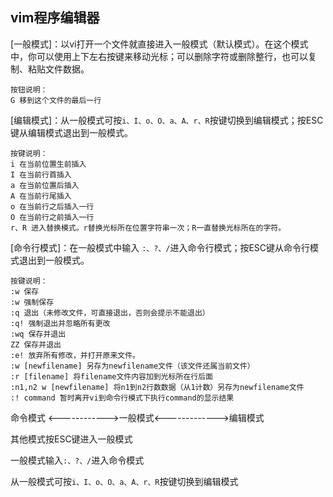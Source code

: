 ## vim程序编辑器

[一般模式]：以vi打开一个文件就直接进入一般模式（默认模式）。在这个模式中，你可以使用上下左右按键来移动光标；可以删除字符或删除整行，也可以复制、粘贴文件数据。 

```
按钮说明：
G 移到这个文件的最后一行
```



[编辑模式]：从一般模式可按```i、I、o、O、a、A、r、R```按键切换到编辑模式；按ESC键从编辑模式退出到一般模式。

```
按键说明：
i 在当前位置生前插入
I 在当前行首插入
a 在当前位置后插入
A 在当前行尾插入
o 在当前行之后插入一行
O 在当前行之前插入一行
r、R 进入替换模式。r替换光标所在位置字符串一次；R一直替换光标所在的字符。	
```

[命令行模式]：在一般模式中输入 ```:、?、/```进入命令行模式；按ESC键从命令行模式退出到一般模式。

```
按键说明：
:w 保存
:w 强制保存
:q 退出（未修改文件，可直接退出，否则会提示不能退出）
:q! 强制退出并忽略所有更改
:wq 保存并退出
ZZ 保存并退出
:e! 放弃所有修改，并打开原来文件。
:w [newfilename] 另存为newfilename文件（该文件还属当前文件）
:r [filename] 将filename文件内容加到光标所在行后面
:n1,n2 w [newfilename] 将n1到n2行数数据（从1计数）另存为newfilename文件
:! command 暂时离开vi到命令行模式下执行command的显示结果
```

命令模式 <------------>一般模式<------------->编辑模式

其他模式按ESC键进入一般模式

一般模式输入```:、?、/```进入命令模式

从一般模式可按```i、I、o、O、a、A、r、R```按键切换到编辑模式
